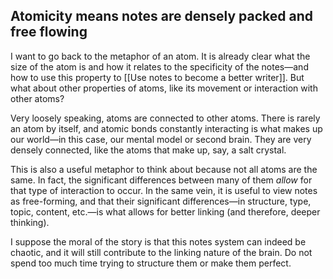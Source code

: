 ## Atomicity means notes are densely packed and free flowing

I want to go back to the metaphor of an atom. It is already clear what the size of the atom is and how it relates to the specificity of the notes—and how to use this property to [[Use notes to become a better writer]]. But what about other properties of atoms, like its movement or interaction with other atoms?

Very loosely speaking, atoms are connected to other atoms. There is rarely an atom by itself, and atomic bonds constantly interacting is what makes up our world—in this case, our mental model or second brain. They are very densely connected, like the atoms that make up, say, a salt crystal.

This is also a useful metaphor to think about because not all atoms are the same. In fact, the significant differences between many of them *allow* for that type of interaction to occur. In the same vein, it is useful to view notes as free-forming, and that their significant differences—in structure, type, topic, content, etc.—is what allows for better linking (and therefore, deeper thinking).

I suppose the moral of the story is that this notes system can indeed be chaotic, and it will still contribute to the linking nature of the brain. Do not spend too much time trying to structure them or make them perfect.